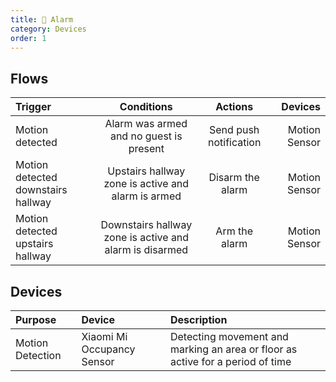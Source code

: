 ```yaml
---
title: 🚨 Alarm
category: Devices
order: 1
---
```


## Flows

| Trigger       | Conditions    | Actions | Devices |
|:------------- |:-------------:|:-------:| ------: |
| Motion detected | Alarm was armed and no guest is present | Send push notification<br>  | Motion Sensor |
| Motion detected downstairs hallway | Upstairs hallway zone is active and alarm is armed | Disarm the alarm | Motion Sensor |
| Motion detected upstairs hallway | Downstairs hallway zone is active and alarm is disarmed | Arm the alarm | Motion Sensor |

## Devices

| Purpose | Device | Description |
|:------- | :----- | :---------- |
| Motion Detection | Xiaomi Mi Occupancy Sensor | Detecting movement and marking an area or floor as active for a period of time |
